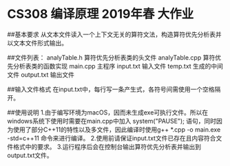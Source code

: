 # CS308 编译原理 2019年春 大作业

##基本要求
从文本文件读入一个上下文无关的算符文法，构造算符优先分析表并以文本文件形式输出。

##文件列表：
analyTable.h 算符优先分析表类的头文件
analyTable.cpp 算符优先分析表类的函数实现
main.cpp 主程序
input.txt 输入文件
temp.txt 生成的中间文件
output.txt 输出文件

##输入文件格式
在input.txt中，每行写一条产生式，各符号间需使用一个空格隔开。

##使用说明
1.由于编写环境为macOS，因而未生成exe可执行文件。所以在windows系统下使用时需要在main.cpp中加入 system("PAUSE"); 语句，同时因为使用了部分C++11的特性以及多文件，因此编译时使用g++ *.cpp -o main.exe -std=c++11 命令来进行编译。
2.使用前请保证input.txt文件已存在且内容符合文件格式中的要求。
3.运行程序后会在控制台输出算符优先分析表并输出到output.txt文件。